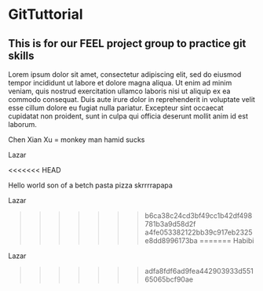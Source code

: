 # GitTuttorial
## This is for our FEEL project group to practice git skills



Lorem ipsum dolor sit amet, consectetur adipiscing elit, sed do eiusmod tempor incididunt ut labore et dolore magna aliqua. Ut enim ad minim veniam, quis nostrud exercitation ullamco laboris nisi ut aliquip ex ea commodo consequat. Duis aute irure dolor in reprehenderit in voluptate velit esse cillum dolore eu fugiat nulla pariatur. Excepteur sint occaecat cupidatat non proident, sunt in culpa qui officia deserunt mollit anim id est laborum.



Chen Xian Xu = monkey man
hamid sucks

Lazar 

<<<<<<< HEAD

Hello world son of a betch pasta pizza skrrrrapapa 


Lazar 
>>>>>>> b6ca38c24cd3bf49cc1b42df498781b3a9d58d2f
>>>>>>> a4fe053382122bb39c917eb2325e8dd8996173ba
=======
Habibi


Lazar 



>>>>>>> adfa8fdf6ad9fea442903933d55165065bcf90ae

